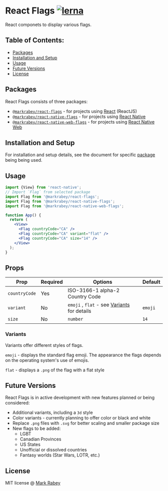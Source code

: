 # React Flags [![lerna](https://img.shields.io/badge/maintained%20with-lerna-cc00ff.svg)](https://lerna.js.org/)

React componets to display various flags.

## Table of Contents:

- [Packages](#packages)
- [Installation and Setup](#installation-and-setup)
- [Usage](#usage)
- [Future Versions](#future-versions)
- [License](#license)

## Packages

React Flags consists of three packages:

- [`@markrabey/react-flags`](/packages/web/) - for projects using [React](https://reactjs.org/) (ReactJS)
- [`@markrabey/react-native-flags`](/packages/native/) - for projects using [React Native](https://reactnative.dev/)
- [`@markrabey/react-native-web-flags`](/packages/web/) - for projects using [React Native Web](https://necolas.github.io/react-native-web/)

## Installation and Setup

For installation and setup details, see the document for specific [package](#packages) being being used.

## Usage

```jsx
import {View} from 'react-native';
// Import `Flag` from selected package
import Flag from '@markrabey/react-flags';
import Flag from '@markrabey/react-native-flags';
import Flag from '@markrabey/react-native-web-flags';

function App() {
  return (
    <View>
      <Flag countryCode="CA" />
      <Flag countryCode="CA" variant="flat" />
      <Flag countryCode="CA" size="14" />
    </View>
  );
}
```

## Props

| Prop          | Required | Options                                                  | Default |
| ------------- | -------- | -------------------------------------------------------- | ------- |
| `countryCode` | Yes      | ISO-3166-1 alpha-2 Country Code                          |
| `variant`     | No       | `emoji` , `flat` - see [Variants](#variants) for details | `emoji` |
| `size`        | No       | `number`                                                 | `14`    |

### Variants

Variants offer different styles of flags.

`emoji` - displays the standard flag emoji. The appearance the flags depends on the operating system's use of emojis.

`flat` - displays a `.png` of the flag with a flat style

## Future Versions

React Flags is in active development with new features planned or being considered:

- Additional variants, including a `3d` style
- Color variants - currently planning to offer color or black and white
- Replace `.png` files with `.svg` for better scaling and smaller package size
- New flags to be added:
  - LGBT
  - Canadian Provinces
  - US States
  - Unofficial or dissolved countries
  - Fantasy worlds (Star Wars, LOTR, etc.)

## License

MIT license @ [Mark Rabey](markrabey.com)
